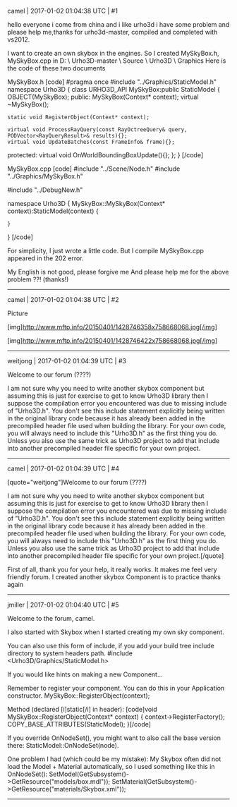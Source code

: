 camel | 2017-01-02 01:04:38 UTC | #1

hello everyone
i come from china and i like urho3d 
i have some problem and please help me,thanks
for urho3d-master, compiled and completed with vs2012.

I want to create an own skybox in the engines. 
So I created MySkyBox.h, MySkyBox.cpp in D: \ Urho3D-master \ Source \ Urho3D \ Graphics
Here is the code of these two documents

MySkyBox.h
[code]
#pragma once
#include "../Graphics/StaticModel.h"
namespace Urho3D
{
class URHO3D_API MySkyBox:public StaticModel
{
	OBJECT(MySkyBox);
public:
	MySkyBox(Context* context);
	virtual ~MySkyBox();

	static void RegisterObject(Context* context);

	virtual void ProcessRayQuery(const RayOctreeQuery& query, PODVector<RayQueryResult>& results){};
	virtual void UpdateBatches(const FrameInfo& frame){};
protected:
	virtual void OnWorldBoundingBoxUpdate(){};
};
}
[/code]

MySkyBox.cpp
[code]
#include "../Scene/Node.h"
#include "../Graphics/MySkyBox.h"

#include "../DebugNew.h"

namespace Urho3D
{
	MySkyBox::MySkyBox(Context* context):StaticModel(context)
	{

	}
}
[/code]

For simplicity, I just wrote a little code.
But I compile MySkyBox.cpp appeared in the 202 error.

My English is not good, please forgive me
And please help me for the above problem
??! (thanks!)

-------------------------

camel | 2017-01-02 01:04:38 UTC | #2

Picture

[img]http://www.mftp.info/20150401/1428746358x758668068.jpg[/img]

[img]http://www.mftp.info/20150401/1428746422x758668068.jpg[/img]

-------------------------

weitjong | 2017-01-02 01:04:39 UTC | #3

Welcome to our forum (????)

I am not sure why you need to write another skybox component but assuming this is just for exercise to get to know Urho3D library then I suppose the compilation error you encountered was due to missing include of "Urho3D.h". You don't see this include statement explicitly being written in the original library code because it has already been added in the precompiled header file used when building the library. For your own code, you will always need to include this "Urho3D.h" as the first thing you do. Unless you also use the same trick as Urho3D project to add that include into another precompiled header file specific for your own project.

-------------------------

camel | 2017-01-02 01:04:39 UTC | #4

[quote="weitjong"]Welcome to our forum (????)

I am not sure why you need to write another skybox component but assuming this is just for exercise to get to know Urho3D library then I suppose the compilation error you encountered was due to missing include of "Urho3D.h". You don't see this include statement explicitly being written in the original library code because it has already been added in the precompiled header file used when building the library. For your own code, you will always need to include this "Urho3D.h" as the first thing you do. Unless you also use the same trick as Urho3D project to add that include into another precompiled header file specific for your own project.[/quote]

First of all, thank you for your help, it really works.
It makes me feel very friendly forum.
I created another skybox Component is to practice
thanks again

-------------------------

jmiller | 2017-01-02 01:04:40 UTC | #5

Welcome to the forum, camel.

I also started with Skybox when I started creating my own sky component.

You can also use this form of include, if you add your build tree include directory to system headers path.
#include <Urho3D/Graphics/StaticModel.h>

If you would like hints on making a new Component...

Remember to register your component. You can do this in your Application constructor.
MySkyBox::RegisterObject(context);

Method (declared [i]static[/i] in header):
[code]void MySkyBox::RegisterObject(Context* context) {
  context->RegisterFactory<MySkyBox>();
  COPY_BASE_ATTRIBUTES(StaticModel);
}[/code]

If you override OnNodeSet(), you might want to also call the base version there: StaticModel::OnNodeSet(node).

One problem I had (which could be my mistake): My Skybox often did not load the Model + Material automatically, so I used something like this in OnNodeSet():
  SetModel(GetSubsystem<ResourceCache>()->GetResource<Model>("models/box.mdl"));
  SetMaterial(GetSubsystem<ResourceCache>()->GetResource<Material>("materials/Skybox.xml"));

-------------------------

